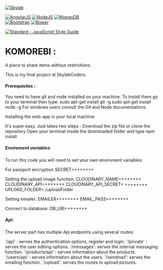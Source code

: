 [![Skylab](https://github.com/FransLopez/logo-images/blob/master/logos/skylab-56.png)](http://www.skylabcoders.com/)  

[![AngularJS](https://github.com/FransLopez/logo-images/blob/master/logos/angularjs.png)](https://angularjs.org/)
[![NodeJS](https://github.com/FransLopez/logo-images/blob/master/logos/nodejs.png)](https://nodejs.org/)
[![MongoDB](https://github.com/FransLopez/logo-images/blob/master/logos/mongodb.png)](https://www.mongodb.com/)  
[![Bootstrap](https://github.com/FransLopez/logo-images/blob/master/logos/bootstrap.png)](http://getbootstrap.com/)
[![Bower](https://github.com/FransLopez/logo-images/blob/master/logos/bower.png)](https://bower.io/)


[![Standard - JavaScript Style Guide](https://img.shields.io/badge/code%20style-standard-brightgreen.svg)](http://standardjs.com/)


<h1>KOMOREBI : </h1>

A place to share items without restrictions.

This is my final project at SkylabCoders. 


#### Prerequisites :

You need to have git and node installed on your machine. To install them go to your terminal then type:
sudo apt-get install git -g
sudo apt-get install node -g
For windows users consult the Git and Node documentations.

Installing the web-app in your local machine

It's super easy. Just takes two steps :
Download the zip file or clone the repository
Open your terminal inside the downloaded folder and type npm install

##### Enviroment variables:

To run this code you will need to set your own enviroment variables:

For passport encryption
SECRET=+++++++ 

Setting the upload image function.
CLOUDINARY_NAME=+++++++
CLOUDINARY_API=+++++++
CLOUDINARY_API_SECRET= =+++++++
UPLOAD_FOLDER=./uploadFolder

Setting emailer:
EMAILER=+++++++
EMAIL_PASS=+++++++

Connect to database:
DB_URI=+++++++

##### Api:

The server part has multiple Api endpoints using several routes:

  '/api' : serves the authentication options, register and login.
  '/private' : serves the user editing options.
  '/messages': serves the internal messaging function.
  '/products/api' : serves information about the products.
  '/users/api' : serves information about the users.
  '/sendmail': serves the emailing function.
  '/upload': serves the routes to upload pictures.
